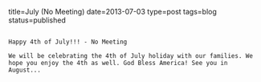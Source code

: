 title=July (No Meeting)
date=2013-07-03
type=post
tags=blog
status=published
~~~~~~

Happy 4th of July!!! - No Meeting

We will be celebrating the 4th of July holiday with our families. We hope you enjoy the 4th as well. God Bless America! See you in August...
